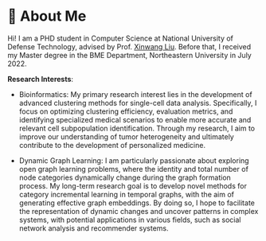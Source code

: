 # 🧐 About Me

Hi!  I am a PHD student in Computer Science at National University of Defense Technology, advised by Prof. [Xinwang Liu](https://scholar.google.com.hk/citations?user=A56vWC4AAAAJ&hl=zh-CN&oi=ao). Before that, I received my Master degree in the BME Department, Northeastern University in July 2022.

**Research Interests**: 

- Bioinformatics: 
My primary research interest lies in the development of advanced clustering methods for single-cell data analysis.  Specifically, I focus on optimizing clustering efficiency, evaluation metrics, and identifying specialized medical scenarios to enable more accurate and relevant cell subpopulation identification.  Through my research, I aim to improve our understanding of tumor heterogeneity and ultimately contribute to the development of personalized medicine.

- Dynamic Graph Learning: 
I am particularly passionate about exploring open graph learning problems, where the identity and total number of node categories dynamically change during the graph formation process.  My long-term research goal is to develop novel methods for category incremental learning in temporal graphs, with the aim of generating effective graph embeddings.  By doing so, I hope to facilitate the representation of dynamic changes and uncover patterns in complex systems, with potential applications in various fields, such as social network analysis and recommender systems.




<!-- Previously, I was a research intern at Sony AI, exploring AI security and Federated Learning. Before that, I also worked as a research intern at Youtu Lab, studying Knowledge Distillation and Adversarial Attacks. -->

<!-- closely with Dr. [Bo Li](https://scholar.google.com.hk/citations?user=NVzQ87sAAAAJ&hl=zh-CN&oi=sra) -->

<!-- advised by Dr. [Lingjuan Lyu](https://scholar.google.com.hk/citations?user=0Om30ZUAAAAJ&hl=zh-CN&oi=ao), -->


<!-- Other than my work,  -->

